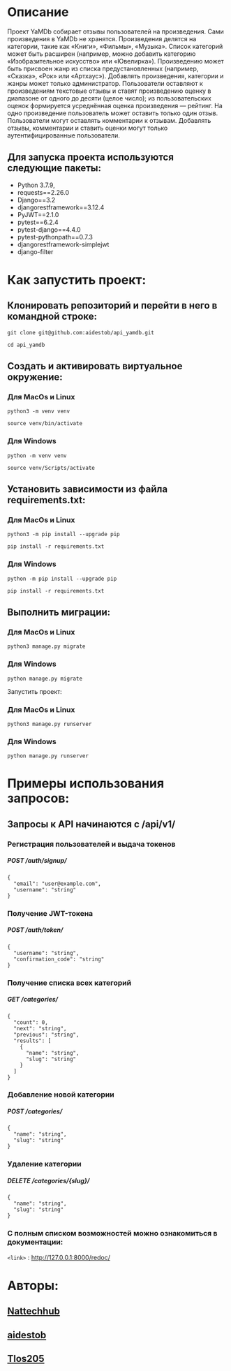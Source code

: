# Описание
Проект YaMDb собирает отзывы пользователей на произведения. Сами произведения в YaMDb не хранятся.
Произведения делятся на категории, такие как «Книги», «Фильмы», «Музыка». Список категорий может быть расширен (например, можно добавить категорию «Изобразительное искусство» или «Ювелирка»). 
Произведению может быть присвоен жанр из списка предустановленных (например, «Сказка», «Рок» или «Артхаус»). 
Добавлять произведения, категории и жанры может только администратор.
Пользователи оставляют к произведениям текстовые отзывы и ставят произведению оценку в диапазоне от одного до десяти (целое число); из пользовательских оценок формируется усреднённая оценка произведения — рейтинг. На одно произведение пользователь может оставить только один отзыв.
Пользователи могут оставлять комментарии к отзывам.
Добавлять отзывы, комментарии и ставить оценки могут только аутентифицированные пользователи.

## Для запуска проекта используются следующие пакеты:
* Python 3.7.9,
* requests==2.26.0
* Django==3.2
* djangorestframework==3.12.4
* PyJWT==2.1.0
* pytest==6.2.4
* pytest-django==4.4.0
* pytest-pythonpath==0.7.3
* djangorestframework-simplejwt
* django-filter

# Как запустить проект:

## Клонировать репозиторий и перейти в него в командной строке:

```
git clone git@github.com:aidestob/api_yamdb.git
```

```
cd api_yamdb
```

## Cоздать и активировать виртуальное окружение:

### Для MacOs и Linux
```
python3 -m venv venv 
```

```
source venv/bin/activate
```
### Для Windows
```
python -m venv venv 
```

```
source venv/Scripts/activate
```

## Установить зависимости из файла requirements.txt:

### Для MacOs и Linux
```
python3 -m pip install --upgrade pip
```

```
pip install -r requirements.txt
```

### Для Windows
```
python -m pip install --upgrade pip
```

```
pip install -r requirements.txt
```

## Выполнить миграции:

### Для MacOs и Linux
```
python3 manage.py migrate
```
### Для Windows
```
python manage.py migrate
```

Запустить проект:

### Для MacOs и Linux
```
python3 manage.py runserver
```

### Для Windows
```
python manage.py runserver
```
# Примеры использования запросов:

## Запросы к API начинаются с /api/v1/
### Регистрация пользователей и выдача токенов

##### POST /auth/signup/
```
{
  "email": "user@example.com",
  "username": "string"
}
```

### Получение JWT-токена
##### POST /auth/token/
```
{
  "username": "string",
  "confirmation_code": "string"
}
```

### Получение списка всех категорий
##### GET /categories/
```
{
  "count": 0,
  "next": "string",
  "previous": "string",
  "results": [
    {
      "name": "string",
      "slug": "string"
    }
  ]
}
```

### Добавление новой категории
##### POST /categories/
```
{
  "name": "string",
  "slug": "string"
}
```

### Удаление категории
##### DELETE /categories/{slug}/
```
{
  "name": "string",
  "slug": "string"
}
```
### С полным списком возможностей можно ознакомиться в документации:
`<link>` :    http://127.0.0.1:8000/redoc/

# Авторы:
## [Nattechhub](https://github.com/Nattechhub)
## [aidestob](https://github.com/aidestob)
## [Tlos205](https://github.com/Tlos205)